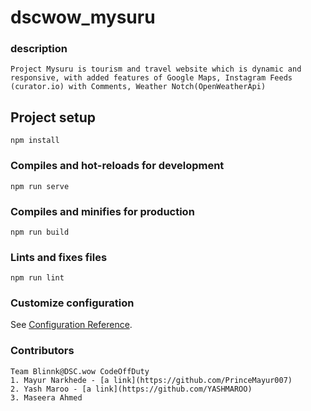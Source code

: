 # dscwow_mysuru

### description

```
Project Mysuru is tourism and travel website which is dynamic and responsive, with added features of Google Maps, Instagram Feeds (curator.io) with Comments, Weather Notch(OpenWeatherApi)
```



## Project setup
```
npm install
```

### Compiles and hot-reloads for development
```
npm run serve
```

### Compiles and minifies for production
```
npm run build
```

### Lints and fixes files
```
npm run lint
```

### Customize configuration
See [Configuration Reference](https://cli.vuejs.org/config/).

### Contributors
```
Team Blinnk@DSC.wow CodeOffDuty
1. Mayur Narkhede - [a link](https://github.com/PrinceMayur007)
2. Yash Maroo - [a link](https://github.com/YASHMAROO)
3. Maseera Ahmed